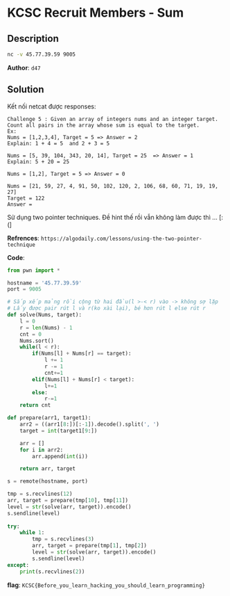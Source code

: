 # KCSC Recruit Members - Sum
## Description
```bash
nc -v 45.77.39.59 9005
```
**Author**: `d47`

## Solution
Kết nối netcat được responses:

``` 
Challenge 5 : Given an array of integers nums and an integer target. Count all pairs in the array whose sum is equal to the target.
Ex:
Nums = [1,2,3,4], Target = 5 => Answer = 2
Explain: 1 + 4 = 5  and 2 + 3 = 5

Nums = [5, 39, 104, 343, 20, 14], Target = 25  => Answer = 1
Explain: 5 + 20 = 25

Nums = [1,2], Target = 5 => Answer = 0

Nums = [21, 59, 27, 4, 91, 50, 102, 120, 2, 106, 68, 60, 71, 19, 19, 27]
Target = 122
Answer = 
```
Sử dụng two pointer techniques. Đề hint thế rồi vẫn không làm được thì ... [:(]

**Refrences**: `https://algodaily.com/lessons/using-the-two-pointer-technique`

**Code**:
```python
from pwn import *

hostname = '45.77.39.59'
port = 9005

# Sắp xếp mảng rồi cộng từ hai đầu(l >-< r) vào -> không sợ lặp
# Lấy được pair rút l và r(ko xài lại), bé hơn rút l else rút r
def solve(Nums, target):
    l = 0
    r = len(Nums) - 1
    cnt = 0
    Nums.sort()
    while(l < r):
        if(Nums[l] + Nums[r] == target):
            l += 1
            r -= 1
            cnt+=1
        elif(Nums[l] + Nums[r] < target):
            l+=1
        else:
            r-=1
    return cnt

def prepare(arr1, target1):
    arr2 = ((arr1[8:])[:-1]).decode().split(', ')
    target = int(target1[9:])

    arr = []
    for i in arr2:
        arr.append(int(i))

    return arr, target

s = remote(hostname, port)

tmp = s.recvlines(12)
arr, target = prepare(tmp[10], tmp[11])
level = str(solve(arr, target)).encode()
s.sendline(level)
    
try:
    while 1:
        tmp = s.recvlines(3)
        arr, target = prepare(tmp[1], tmp[2])
        level = str(solve(arr, target)).encode()
        s.sendline(level)
except:
    print(s.recvlines(2))
```

**flag**: `KCSC{Before_you_learn_hacking_you_should_learn_programming}`
